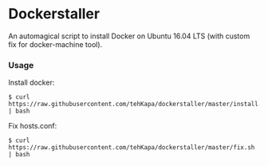 # Dockerstaller
An automagical script to install Docker on Ubuntu 16.04 LTS (with custom fix for docker-machine tool).

### Usage
Install docker:
```shell
$ curl https://raw.githubusercontent.com/tehKapa/dockerstaller/master/install.sh | bash
```

Fix hosts.conf:
```shell
$ curl https://raw.githubusercontent.com/tehKapa/dockerstaller/master/fix.sh | bash
```
